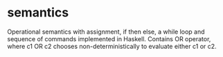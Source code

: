 # semantics
Operational semantics with assignment, if then else, a while loop and sequence of commands implemented in Haskell.
Contains OR operator, where c1 OR c2 chooses non-deterministically to evaluate either c1 or c2.
